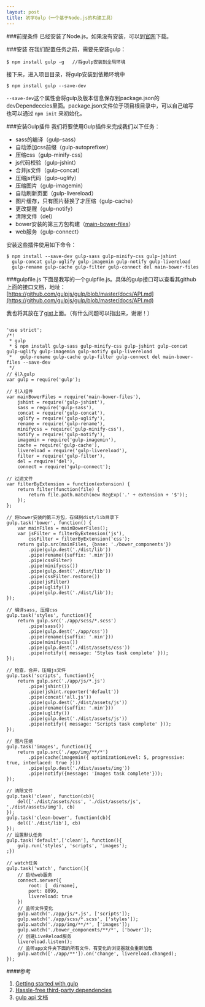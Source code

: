 ```yaml
---
layout: post
title: 初学Gulp（一个基于Node.js的构建工具）
---
```


###前提条件
已经安装了Node.js。如果没有安装，可以到[官网](https://nodejs.org/)下载。

###安装
在我们配置任务之前，需要先安装gulp：

	$ npm install gulp -g   //将gulp安装到全局环境

接下来，进入项目目录，将gulp安装到依赖环境中

	$ npm install gulp --save-dev

`--save-dev`这个属性会将gulp及版本信息保存到package.json的devDependeccies里面。package.json文件位于项目根目录中，可以自己编写
也可以通过 `npm init` 来初始化。

###安装Gulp插件
我们将要使用Gulp插件来完成我们以下任务：    

- sass的编译（gulp-sass） 
- 自动添加css前缀（gulp-autoprefixer）
- 压缩css（gulp-minify-css）
- js代码校验（gulp-jshint）
- 合并js文件（gulp-concat）
- 压缩js代码（gulp-uglify）
- 压缩图片（gulp-imagemin）
- 自动刷新页面（gulp-livereload）
- 图片缓存，只有图片替换了才压缩（gulp-cache）
- 更改提醒（gulp-notify）
- 清除文件（del）
- bower安装的第三方包构建（[main-bower-files](https://github.com/ck86/main-bower-files)）
- web服务（gulp-connect）

安装这些插件使用如下命令：

	$ npm install --save-dev gulp-sass gulp-minify-css gulp-jshint 
	  gulp-concat gulp-uglify gulp-imagemin gulp-notify gulp-livereload 
	  gulp-rename gulp-cache gulp-filter gulp-connect del main-bower-files

###gulpfile.js
下面是我写的一个gulpfile.js。具体的gulp接口可以查看其github上面的接口文档，地址：[https://github.com/gulpjs/gulp/blob/master/docs/API.md](https://github.com/gulpjs/gulp/blob/master/docs/API.md)

我也将其放在了[gist](https://gist.github.com/angelzou/3bc0094d5025066f251c)上面。（有什么问题可以指出来，谢谢！）

<pre><code class="javascript">
'use strict';
/*!
 * gulp
 * $ npm install gulp-sass gulp-minify-css gulp-jshint gulp-concat gulp-uglify gulp-imagemin gulp-notify gulp-livereload
 *   gulp-rename gulp-cache gulp-filter gulp-connect del main-bower-files --save-dev
 */
// 引入gulp
var gulp = require('gulp');

// 引入组件
var mainBowerFiles = require('main-bower-files'),
	jshint = require('gulp-jshint'),
	sass = require('gulp-sass'),
	concat = require('gulp-concat'),
	uglify = require('gulp-uglify'),
	rename = require('gulp-rename'),
	minifycss = require('gulp-minify-css'),
	notify = require('gulp-notify'),
	imagemin = require('gulp-imagemin'),
	cache = require('gulp-cache'),
	livereload = require('gulp-livereload'),
	filter = require('gulp-filter'),
	del = require('del'),
	connect = require('gulp-connect');

// 过滤文件
var filterByExtension = function(extension) {
	return filter(function(file) {
		return file.path.match(new RegExp('.' + extension + '$'));
	});
};

// 将bower安装的第三方包，存储到dist/lib目录下
gulp.task('bower', function() {
	var mainFiles = mainBowerFiles();
	var jsFilter = filterByExtension('js'),
		cssFilter = filterByExtension('css');
	return gulp.src(mainFiles, {base: './bower_components'})
		.pipe(gulp.dest('./dist/lib'))
		.pipe(rename({suffix: '.min'}))
		.pipe(cssFilter)
		.pipe(minifycss())
		.pipe(gulp.dest('./dist/lib'))
		.pipe(cssFilter.restore())
		.pipe(jsFilter)
		.pipe(uglify())
		.pipe(gulp.dest('./dist/lib'));
});

// 编译sass, 压缩css
gulp.task('styles', function(){
	return gulp.src('./app/scss/*.scss')
		.pipe(sass())
		.pipe(gulp.dest('./app/css'))
		.pipe(rename({suffix: '.min'}))
		.pipe(minifycss())
		.pipe(gulp.dest('./dist/assets/css'))
		.pipe(notify({ message: 'Styles task complete' }));
});

// 检查，合并，压缩js文件
gulp.task('scripts', function(){
	return gulp.src('./app/js/*.js')
		.pipe(jshint())
		.pipe(jshint.reporter('default'))
		.pipe(concat('all.js'))
		.pipe(gulp.dest('./dist/assets/js'))
		.pipe(rename({suffix: '.min'}))
		.pipe(uglify())
		.pipe(gulp.dest('./dist/assets/js'))
		.pipe(notify({ message: 'Scripts task complete' }));
});

// 图片压缩
gulp.task('images', function(){
	return gulp.src('./app/img/**/*')
		.pipe(cache(imagemin({ optimizationLevel: 5, progressive: true, interlaced: true })))
		.pipe(gulp.dest('./dist/assets/img'))
		.pipe(notify({message: 'Images task complete'}));
});

// 清除文件
gulp.task('clean', function(cb){
	del(['./dist/assets/css', './dist/assets/js', './dist/assets/img'], cb)
});
gulp.task('clean-bower', function(cb){
	del(['./dist/lib'], cb)
});
// 设置默认任务
gulp.task('default',['clean'], function(){
	gulp.run('styles', 'scripts', 'images');
;})

// watch任务
gulp.task('watch', function(){
	// 启动web服务
	connect.server({
		root: [__dirname],
		port: 8099,
		livereload: true
	})
	// 监听文件变化
	gulp.watch('./app/js/*.js', ['scripts']);
	gulp.watch('./app/scss/*.scss', ['styles']);
	gulp.watch('./app/img/**/*', ['images']);
	gulp.watch('./bower_components/**/*', ['bower']);
	// 创建LiveReload服务
	livereload.listen();
	// 监听app文件夹下面的所有文件，有变化的浏览器就会重新加载
	gulp.watch(['./app/**']).on('change', livereload.changed);
});
</code></pre>
####参考
1. [Getting started with gulp](https://markgoodyear.com/2014/01/getting-started-with-gulp/)
2. [Hassle-free third-party dependencies](http://engineroom.teamwork.com/hassle-free-third-party-dependencies/)
3. [gulp api 文档](https://github.com/gulpjs/gulp/blob/master/docs/API.md)


